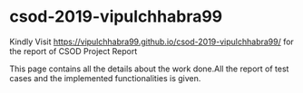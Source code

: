 # csod-2019-vipulchhabra99
Kindly Visit https://vipulchhabra99.github.io/csod-2019-vipulchhabra99/ for the report of CSOD Project Report

This page contains all the details about the work done.All the report of test cases and the implemented functionalities is given.
